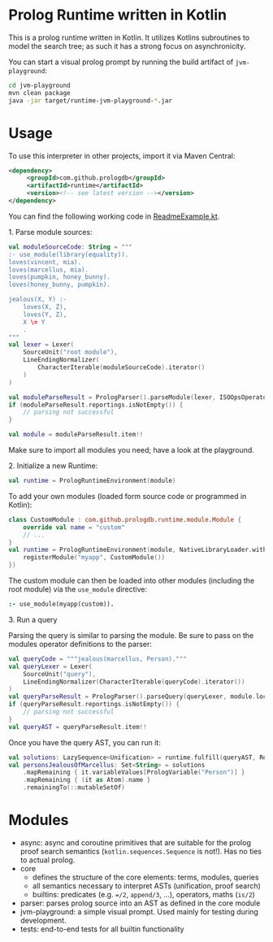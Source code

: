 # Prolog Runtime written in Kotlin

This is a prolog runtime written in Kotlin. It utilizes Kotlins subroutines
to model the search tree; as such it has a strong focus on asynchronicity.

You can start a visual prolog prompt by running the build artifact of `jvm-playground`:

```bash
cd jvm-playground
mvn clean package
java -jar target/runtime-jvm-playground-*.jar
```

# Usage

To use this interpreter in other projects, import it via Maven Central:

```xml
<dependency>
     <groupId>com.github.prologdb</groupId>
     <artifactId>runtime</artifactId>
     <version><!-- see latest version --></version>
</dependency>
```

You can find the following working code in [ReadmeExample.kt](jvm-playground/src/main/kotlin/ReadmeExample.kt).

1\. Parse module sources:

```kotlin
val moduleSourceCode: String = """
:- use_module(library(equality)).
loves(vincent, mia).
loves(marcellus, mia).
loves(pumpkin, honey_bunny).
loves(honey_bunny, pumpkin).

jealous(X, Y) :-
    loves(X, Z),
    loves(Y, Z),
    X \= Y
    .
"""
val lexer = Lexer(
    SourceUnit("root module"),
    LineEndingNormalizer(
        CharacterIterable(moduleSourceCode).iterator()
    )
)

val moduleParseResult = PrologParser().parseModule(lexer, ISOOpsOperatorRegistry, ModuleDeclaration("_root", null))
if (moduleParseResult.reportings.isNotEmpty()) {
    // parsing not successful
}

val module = moduleParseResult.item!!
```

Make sure to import all modules you need; have a look at the playground.

2\. Initialize a new Runtime:

```kotlin
val runtime = PrologRuntimeEnvironment(module)
```

To add your own modules (loaded form source code or programmed in Kotlin):

```kotlin
class CustomModule : com.github.prologdb.runtime.module.Module {
    override val name = "custom"
    // ...
}
val runtime = PrologRuntimeEnvironment(module, NativeLibraryLoader.withCoreLibraries().apply {
    registerModule("myapp", CustomModule())
})
```

The custom module can then be loaded into other modules (including the root module)
via the `use_module` directive:
```prolog
:- use_module(myapp(custom)).
```

3\. Run a query

Parsing the query is similar to parsing the module. Be sure to pass on the
modules operator definitions to the parser:

```kotlin
val queryCode = """jealous(marcellus, Person)."""
val queryLexer = Lexer(
    SourceUnit("query"),
    LineEndingNormalizer(CharacterIterable(queryCode).iterator())
)
val queryParseResult = PrologParser().parseQuery(queryLexer, module.localOperators)
if (queryParseResult.reportings.isNotEmpty()) {
    // parsing not successful
}
val queryAST = queryParseResult.item!!
```

Once you have the query AST, you can run it:

```kotlin
val solutions: LazySequence<Unification> = runtime.fulfill(queryAST, ReadWriteAuthorization)
val personsJealousOfMarcellus: Set<String> = solutions
    .mapRemaining { it.variableValues[PrologVariable("Person")] }
    .mapRemaining { (it as Atom).name }
    .remainingTo(::mutableSetOf)
```

# Modules

* async: async and coroutine primitives that are suitable for the prolog proof search 
  semantics (`kotlin.sequences.Sequence` is not!). Has no ties to actual prolog.
* core
  * defines the structure of the core elements: terms, modules, queries
  * all semantics necessary to interpret ASTs (unification, proof search)
  * builtins: predicates (e.g. `=/2`, `append/3`, ...), operators, maths (`is/2`)
* parser: parses prolog source into an AST as defined in the core module
* jvm-playground: a simple visual prompt. Used mainly for testing during development.
* tests: end-to-end tests for all builtin functionality